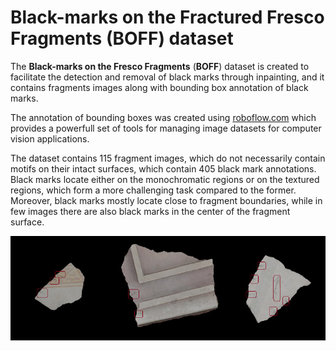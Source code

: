 # Black-marks on the Fractured Fresco Fragments (BOFF) dataset

The **Black-marks on the Fresco Fragments** (**BOFF**) dataset is created to facilitate the detection and removal of black marks through inpainting, and it contains fragments images along with bounding box annotation of black marks. 

The annotation of bounding boxes was created using [roboflow.com](https://app.roboflow.com/) which provides a powerfull set of tools for managing image datasets for computer vision applications.



The dataset contains 115 fragment images, which do not necessarily contain motifs on their intact surfaces, which contain 405 black mark annotations. Black marks locate either on the monochromatic regions or on the textured regions, which form a more challenging task compared to the former.
Moreover, black marks mostly locate close to fragment boundaries, while in few images there are also black marks in the center of the fragment surface.

![boff](https://github.com/RePAIRProject/fragment-restoration/blob/e-heritage/web/static/images/boff.jpg)
